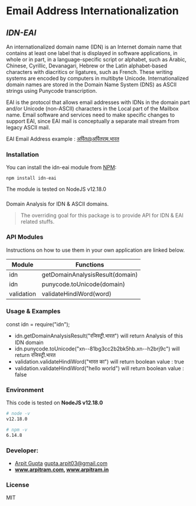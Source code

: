# Email Address Internationalization

## _IDN-EAI_

An internationalized domain name (IDN) is an Internet domain name that contains at least one label that is displayed in software applications, in whole or in part, in a language-specific script or alphabet, such as Arabic, Chinese, Cyrillic, Devanagari, Hebrew or the Latin alphabet-based characters with diacritics or ligatures, such as French. These writing systems are encoded by computers in multibyte Unicode. Internationalized domain names are stored in the Domain Name System (DNS) as ASCII strings using Punycode transcription.

EAI is the protocol that allows email addresses with IDNs in the domain part and/or Unicode (non-ASCII) characters in the Local part of the Mailbox name. Email software and services need to make specific changes to support EAI, since EAI mail is conceptually a separate mail stream from legacy ASCII mail.

EAI Email Address example : अर्पित@अर्पितराम.भारत

### Installation

You can install the idn-eai module from [NPM](https://registry.npmjs.org/):

    npm install idn-eai

The module is tested on NodeJS v12.18.0

###

Domain Analysis for IDN & ASCII domains.

> The overriding goal for this package is to provide
> API for IDN & EAI related stuffs.

### API Modules

Instructions on how to use them in your own application are linked below.

| Module     | Functions                       |
| ---------- | ------------------------------- |
| idn        | getDomainAnalysisResult(domain) |
| idn        | punycode.toUnicode(domain)      |
| validation | validateHindiWord(word)         |

### Usage & Examples

const idn = require("idn");

- idn.getDomainAnalysisResult("रजिस्ट्री.भारत") will return Analysis of this IDN domain
- idn.punycode.toUnicode("xn--81bg3cc2b2bk5hb.xn--h2brj9c") will return रजिस्ट्री.भारत
- validation.validateHindiWord("भारत का") will return boolean value : true
- validation.validateHindiWord("hello world") will return boolean value : false

### Environment

This code is tested on **NodeJS v12.18.0**

```sh
# node -v
v12.18.0

# npm -v
6.14.8
```

### Developer:

- [Arpit Gupta](https://www.arpitram.com) <gupta.arpit03@gmail.com>
- **www.arpitram.com, www.arpitram.in**

### License

MIT
